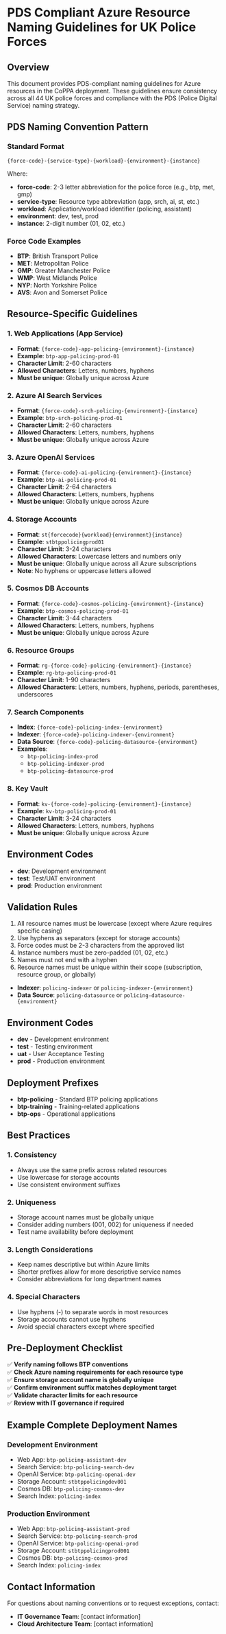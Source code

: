 # PDS Compliant Azure Resource Naming Guidelines for UK Police Forces

## Overview
This document provides PDS-compliant naming guidelines for Azure resources in the CoPPA deployment. These guidelines ensure consistency across all 44 UK police forces and compliance with the PDS (Police Digital Service) naming strategy.

## PDS Naming Convention Pattern

### Standard Format
`{force-code}-{service-type}-{workload}-{environment}-{instance}`

Where:
- **force-code**: 2-3 letter abbreviation for the police force (e.g., btp, met, gmp)
- **service-type**: Resource type abbreviation (app, srch, ai, st, etc.)
- **workload**: Application/workload identifier (policing, assistant)
- **environment**: dev, test, prod
- **instance**: 2-digit number (01, 02, etc.)

### Force Code Examples
- **BTP**: British Transport Police
- **MET**: Metropolitan Police
- **GMP**: Greater Manchester Police
- **WMP**: West Midlands Police
- **NYP**: North Yorkshire Police
- **AVS**: Avon and Somerset Police

## Resource-Specific Guidelines

### 1. Web Applications (App Service)
- **Format**: `{force-code}-app-policing-{environment}-{instance}`
- **Example**: `btp-app-policing-prod-01`
- **Character Limit**: 2-60 characters
- **Allowed Characters**: Letters, numbers, hyphens
- **Must be unique**: Globally unique across Azure

### 2. Azure AI Search Services
- **Format**: `{force-code}-srch-policing-{environment}-{instance}`
- **Example**: `btp-srch-policing-prod-01`
- **Character Limit**: 2-60 characters
- **Allowed Characters**: Letters, numbers, hyphens
- **Must be unique**: Globally unique across Azure

### 3. Azure OpenAI Services
- **Format**: `{force-code}-ai-policing-{environment}-{instance}`
- **Example**: `btp-ai-policing-prod-01`
- **Character Limit**: 2-64 characters
- **Allowed Characters**: Letters, numbers, hyphens
- **Must be unique**: Globally unique across Azure

### 4. Storage Accounts
- **Format**: `st{forcecode}{workload}{environment}{instance}`
- **Example**: `stbtppolicingprod01`
- **Character Limit**: 3-24 characters
- **Allowed Characters**: Lowercase letters and numbers only
- **Must be unique**: Globally unique across all Azure subscriptions
- **Note**: No hyphens or uppercase letters allowed

### 5. Cosmos DB Accounts
- **Format**: `{force-code}-cosmos-policing-{environment}-{instance}`
- **Example**: `btp-cosmos-policing-prod-01`
- **Character Limit**: 3-44 characters
- **Allowed Characters**: Letters, numbers, hyphens
- **Must be unique**: Globally unique across Azure

### 6. Resource Groups
- **Format**: `rg-{force-code}-policing-{environment}-{instance}`
- **Example**: `rg-btp-policing-prod-01`
- **Character Limit**: 1-90 characters
- **Allowed Characters**: Letters, numbers, hyphens, periods, parentheses, underscores

### 7. Search Components
- **Index**: `{force-code}-policing-index-{environment}`
- **Indexer**: `{force-code}-policing-indexer-{environment}`
- **Data Source**: `{force-code}-policing-datasource-{environment}`
- **Examples**: 
  - `btp-policing-index-prod`
  - `btp-policing-indexer-prod`
  - `btp-policing-datasource-prod`

### 8. Key Vault
- **Format**: `kv-{force-code}-policing-{environment}-{instance}`
- **Example**: `kv-btp-policing-prod-01`
- **Character Limit**: 3-24 characters
- **Allowed Characters**: Letters, numbers, hyphens
- **Must be unique**: Globally unique across Azure

## Environment Codes
- **dev**: Development environment
- **test**: Test/UAT environment
- **prod**: Production environment

## Validation Rules
1. All resource names must be lowercase (except where Azure requires specific casing)
2. Use hyphens as separators (except for storage accounts)
3. Force codes must be 2-3 characters from the approved list
4. Instance numbers must be zero-padded (01, 02, etc.)
5. Names must not end with a hyphen
6. Resource names must be unique within their scope (subscription, resource group, or globally)
- **Indexer**: `policing-indexer` or `policing-indexer-{environment}`
- **Data Source**: `policing-datasource` or `policing-datasource-{environment}`

## Environment Codes
- **dev** - Development environment
- **test** - Testing environment
- **uat** - User Acceptance Testing
- **prod** - Production environment

## Deployment Prefixes
- **btp-policing** - Standard BTP policing applications
- **btp-training** - Training-related applications
- **btp-ops** - Operational applications

## Best Practices

### 1. Consistency
- Always use the same prefix across related resources
- Use lowercase for storage accounts
- Use consistent environment suffixes

### 2. Uniqueness
- Storage account names must be globally unique
- Consider adding numbers (001, 002) for uniqueness if needed
- Test name availability before deployment

### 3. Length Considerations
- Keep names descriptive but within Azure limits
- Shorter prefixes allow for more descriptive service names
- Consider abbreviations for long department names

### 4. Special Characters
- Use hyphens (-) to separate words in most resources
- Storage accounts cannot use hyphens
- Avoid special characters except where specified

## Pre-Deployment Checklist

✅ **Verify naming follows BTP conventions**  
✅ **Check Azure naming requirements for each resource type**  
✅ **Ensure storage account name is globally unique**  
✅ **Confirm environment suffix matches deployment target**  
✅ **Validate character limits for each resource**  
✅ **Review with IT governance if required**  

## Example Complete Deployment Names

### Development Environment
- Web App: `btp-policing-assistant-dev`
- Search Service: `btp-policing-search-dev`
- OpenAI Service: `btp-policing-openai-dev`
- Storage Account: `stbtppolicingdev001`
- Cosmos DB: `btp-policing-cosmos-dev`
- Search Index: `policing-index`

### Production Environment
- Web App: `btp-policing-assistant-prod`
- Search Service: `btp-policing-search-prod`
- OpenAI Service: `btp-policing-openai-prod`
- Storage Account: `stbtppolicingprod001`
- Cosmos DB: `btp-policing-cosmos-prod`
- Search Index: `policing-index`

## Contact Information
For questions about naming conventions or to request exceptions, contact:
- **IT Governance Team**: [contact information]
- **Cloud Architecture Team**: [contact information]
